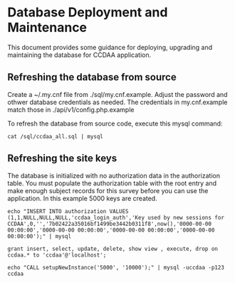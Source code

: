 # Database Deployment and Maintenance

This document provides some guidance for deploying, upgrading and maintaining the database for CCDAA application.

## Refreshing the database from source

Create a ~/.my.cnf file from ./sql/my.cnf.example.  Adjust the password and othwer database credentials as needed.  The credentials in my.cnf.example match those in ./api/v1/config.php.example

To refresh the database from source code, execute this mysql command:

    cat /sql/ccdaa_all.sql | mysql


## Refreshing the site keys

The database is initialized with no authorization data in the authorization table.  You must populate the authorization table with the root entry and make enough subject records for this survey before you can use the application.  In this example 5000 keys are created.

    echo "INSERT INTO authorization VALUES (1,1,NULL,NULL,NULL,'ccdaa_login_auth','Key used by new sessions for CCDAA',0,'','7b02422a35016bf1499be3442b0311f8',now(),'0000-00-00 00:00:00','0000-00-00 00:00:00','0000-00-00 00:00:00','0000-00-00 00:00:00');" | mysql

    grant insert, select, update, delete, show view , execute, drop on ccdaa.* to 'ccdaa'@'localhost';

    echo "CALL setupNewInstance('5000', '10000');" | mysql -uccdaa -p123 ccdaa
